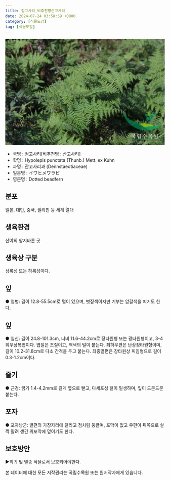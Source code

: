 ```yaml
---
title: 점고사리_비추천명산고사리
date: 2024-07-24 03:58:59 +0800
category: [식물도감]
tag: [식물도감]
---
```




![점고사리[비추천명 : 산고사리]](/assets/img/fileUpload/plants/basic/Dennstaedtiaceae/Hypolepis/3123/1_th2.JPG)
- 국명 : 점고사리[비추천명 : 산고사리]
- 학명 : Hypolepis punctata (Thunb.) Mett. ex Kuhn
- 과명 : 잔고사리과 (Dennstaedtiaceae)
- 일본명 : イワヒメワラビ
- 영문명 : Dotted beadfern


## 분포
일본, 대만, 중국, 필리핀 등 세계 열대 
## 생육환경
산야의 양지바른 곳
## 생육상 구분
상록성 또는 하록성이다. 
## 잎
● 엽병: 길이 12.8-55.5cm로 털이 있으며, 볏짚색이지만 기부는 암갈색을 띠기도 한다. 
## 잎
● 엽신: 길이 24.8-101.3cm, 너비 11.6-44.2cm로 장타원형 또는 광타원형이고, 3-4회우상복엽이다. 엽질은 초질이고, 백색의 털이 붙는다. 최하우편은 난상장타원형이며, 길이 10.2-31.8cm로 다소 간격을 두고 붙는다. 최종열편은 장타원상 피침형으로 길이 0.3-1.2cm이다. 
## 줄기
● 근경: 굵기 1.4-4.2mm로 길게 옆으로 뻗고, 다세포성 털이 밀생하며, 잎이 드문드문 붙는다. 
## 포자
● 포자낭군: 열편의 가장자리에 달리고 점처럼 둥글며, 포막이 없고 우편이 뒤쪽으로 살짝 말려 생긴 위포막에 덮이기도 한다. 
## 보호방안
▶희귀 및 멸종 식물로서 보호되어야한다.






본 데이터에 대한 모든 저작권리는 국립수목원 또는 원저작자에게 있습니다.
